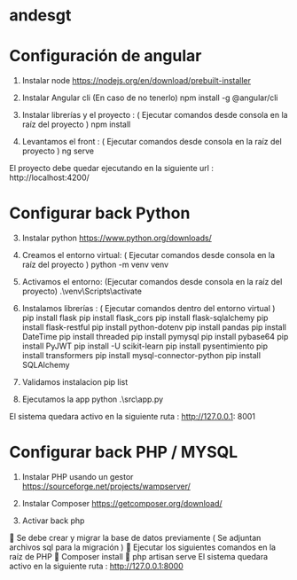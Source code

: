 # andesgt

# Configuración de angular
1.	Instalar node
https://nodejs.org/en/download/prebuilt-installer

2.	Instalar Angular cli (En caso de no tenerlo) 
npm install -g @angular/cli

3.	Instalar librerías y el proyecto : ( Ejecutar comandos desde consola en la raíz del proyecto )
npm install

4.	Levantamos el front : ( Ejecutar comandos desde consola en la raíz del proyecto )
ng serve

El proyecto debe quedar ejecutando en la siguiente url : http://localhost:4200/

# Configurar back Python

3.	Instalar python
https://www.python.org/downloads/ 
4.	Creamos el entorno virtual: ( Ejecutar comandos desde consola en la raíz del proyecto )
python -m venv  venv
5.	Activamos el entorno: (Ejecutar comandos desde consola en la raíz del proyecto)
.\venv\Scripts\activate
6.	Instalamos librerías : ( Ejecutar comandos dentro del entorno virtual )
pip install flask 
pip install flask_cors 
pip install flask-sqlalchemy
pip install flask-restful
pip install python-dotenv
pip install pandas
pip install DateTime
pip install threaded
pip install pymysql
pip install pybase64
pip install PyJWT
pip install -U scikit-learn
pip install pysentimiento
pip install transformers
pip install mysql-connector-python
pip install SQLAlchemy

7.	Validamos instalacion
pip list
8.	Ejecutamos la app
python .\src\app.py

El sistema quedara activo en la siguiente ruta : http://127.0.0.1: 8001

# Configurar back PHP / MYSQL

1.	Instalar PHP usando un gestor
https://sourceforge.net/projects/wampserver/

2.	Instalar Composer
https://getcomposer.org/download/

3.	Activar back php

	Se debe crear y migrar la base de datos previamente ( Se adjuntan archivos sql para la migración )
	Ejecutar los siguientes comandos en la raíz de PHP
	Composer install
	php artisan serve
El sistema quedara activo en la siguiente ruta : http://127.0.0.1:8000
